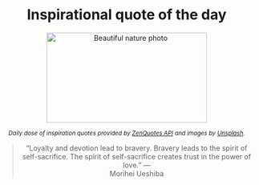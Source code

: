 
<div align="center">

# Inspirational quote of the day

<img src="./data/photo.jpeg" alt="Beautiful nature photo" width="320" height="180">

<sub><i>Daily dose of inspiration quotes provided by [ZenQuotes API](https://zenquotes.io/) and images by [Unsplash](https://unsplash.com/).</i></sub>


<blockquote>&ldquo;Loyalty and devotion lead to bravery. Bravery leads to the spirit of self-sacrifice. The spirit of self-sacrifice creates trust in the power of love.&rdquo; &mdash; <footer>Morihei Ueshiba</footer></blockquote>

</div>
